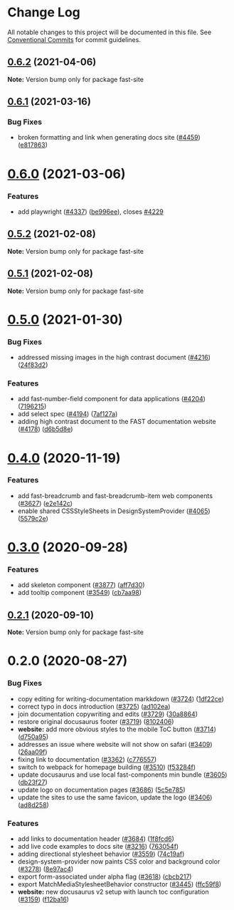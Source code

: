 # Change Log

All notable changes to this project will be documented in this file.
See [Conventional Commits](https://conventionalcommits.org) for commit guidelines.

## [0.6.2](https://github.com/microsoft/fast-dna/compare/fast-site@0.6.1...fast-site@0.6.2) (2021-04-06)

**Note:** Version bump only for package fast-site





## [0.6.1](https://github.com/microsoft/fast-dna/compare/fast-site@0.6.0...fast-site@0.6.1) (2021-03-16)


### Bug Fixes

* broken formatting and link when generating docs site ([#4459](https://github.com/microsoft/fast-dna/issues/4459)) ([e817863](https://github.com/microsoft/fast-dna/commit/e81786349e7c65cfb888a151f0400c736c421912))





# [0.6.0](https://github.com/microsoft/fast/compare/fast-site@0.5.2...fast-site@0.6.0) (2021-03-06)


### Features

* add playwright ([#4337](https://github.com/microsoft/fast/issues/4337)) ([be996ee](https://github.com/microsoft/fast/commit/be996eea6c2a19dbf7b1f8afac51cba22bbc8045)), closes [#4229](https://github.com/microsoft/fast/issues/4229)





## [0.5.2](https://github.com/microsoft/fast/compare/fast-site@0.5.0...fast-site@0.5.2) (2021-02-08)

**Note:** Version bump only for package fast-site





## [0.5.1](https://github.com/microsoft/fast-dna/compare/fast-site@0.5.0...fast-site@0.5.1) (2021-02-08)

**Note:** Version bump only for package fast-site





# [0.5.0](https://github.com/microsoft/fast-dna/compare/fast-site@0.4.0...fast-site@0.5.0) (2021-01-30)


### Bug Fixes

* addressed missing images in the high contrast document ([#4216](https://github.com/microsoft/fast-dna/issues/4216)) ([24f83d2](https://github.com/microsoft/fast-dna/commit/24f83d243576c484fcf5a543b2483553857539d8))


### Features

* add fast-number-field component for data applications ([#4204](https://github.com/microsoft/fast-dna/issues/4204)) ([7196215](https://github.com/microsoft/fast-dna/commit/7196215344e0f6141dbc7dff69fc4c0bde8b586a))
* add select spec ([#4194](https://github.com/microsoft/fast-dna/issues/4194)) ([7af127a](https://github.com/microsoft/fast-dna/commit/7af127aa1e41d4a379cc8b5ce15798d9423b3726))
* adding high contrast document to the FAST documentation website ([#4178](https://github.com/microsoft/fast-dna/issues/4178)) ([d6b5d8e](https://github.com/microsoft/fast-dna/commit/d6b5d8e062478bd5910e9f8afa232c89b1c5a722))





# [0.4.0](https://github.com/microsoft/fast-dna/compare/fast-site@0.3.0...fast-site@0.4.0) (2020-11-19)


### Features

* add fast-breadcrumb and fast-breadcrumb-item web components ([#3627](https://github.com/microsoft/fast-dna/issues/3627)) ([e2e142c](https://github.com/microsoft/fast-dna/commit/e2e142c8ab91eb10906e74853f34afd5081ca12b))
* enable shared CSSStyleSheets in DesignSystemProvider ([#4065](https://github.com/microsoft/fast-dna/issues/4065)) ([5579c2e](https://github.com/microsoft/fast-dna/commit/5579c2ef424f8f63e00c8e29b5c4d43acb32c6db))





# [0.3.0](https://github.com/microsoft/fast/compare/fast-site@0.2.1...fast-site@0.3.0) (2020-09-28)


### Features

* add skeleton component ([#3877](https://github.com/microsoft/fast/issues/3877)) ([aff7d30](https://github.com/microsoft/fast/commit/aff7d3010574183744cf7105ae51a275c2c70a12))
* add tooltip component ([#3549](https://github.com/microsoft/fast/issues/3549)) ([cb7aa98](https://github.com/microsoft/fast/commit/cb7aa98ccaaad00e9e86b4575ef011986c054d08))





## [0.2.1](https://github.com/microsoft/fast/compare/fast-site@0.2.0...fast-site@0.2.1) (2020-09-10)

**Note:** Version bump only for package fast-site





# 0.2.0 (2020-08-27)


### Bug Fixes

* copy editing for writing-documentation markkdown ([#3724](https://github.com/microsoft/fast/issues/3724)) ([1df22ce](https://github.com/microsoft/fast/commit/1df22cea8a2112dd37aac4680ab05f1fbee125f4))
* correct typo in docs introduction ([#3725](https://github.com/microsoft/fast/issues/3725)) ([ad102ea](https://github.com/microsoft/fast/commit/ad102ea7e6d7eb6e17d64c64597feff750df3ac2))
* join documentation copywriting and edits ([#3729](https://github.com/microsoft/fast/issues/3729)) ([30a8864](https://github.com/microsoft/fast/commit/30a8864b70c5ecfae41a6098cd74ec2616f49eb6))
* restore original docusaurus footer ([#3719](https://github.com/microsoft/fast/issues/3719)) ([8102406](https://github.com/microsoft/fast/commit/81024067cc317c2c6cc2d753f9cd56ef2623c72b))
* **website:** add more obvious styles to the mobile ToC button ([#3714](https://github.com/microsoft/fast/issues/3714)) ([d750a95](https://github.com/microsoft/fast/commit/d750a954a7b6a0d33f9707d128ffc5b7e5d2320f))
* addresses an issue where website will not show on safari ([#3409](https://github.com/microsoft/fast/issues/3409)) ([26aa09f](https://github.com/microsoft/fast/commit/26aa09f7d3ca54317d34ab39d0fefd3207d3f9e4))
* fixing link to documentation ([#3362](https://github.com/microsoft/fast/issues/3362)) ([c776557](https://github.com/microsoft/fast/commit/c776557af04b4ee5aabeba617807d9caedc3ad4d))
* switch to webpack for homepage building ([#3510](https://github.com/microsoft/fast/issues/3510)) ([f53284f](https://github.com/microsoft/fast/commit/f53284fa8f7d689d8dacd3b36540c97e61410de7))
* update docusaurus and use local fast-components min bundle ([#3605](https://github.com/microsoft/fast/issues/3605)) ([db23f27](https://github.com/microsoft/fast/commit/db23f279dc646eeb043327f2cce7a96f9b89a0c4))
* update logo on documentation pages ([#3686](https://github.com/microsoft/fast/issues/3686)) ([5c5e785](https://github.com/microsoft/fast/commit/5c5e7851c4c4b7713552a03f20a5b2bbdbe5f840))
* update the sites to use the same favicon, update the logo ([#3406](https://github.com/microsoft/fast/issues/3406)) ([ad8d258](https://github.com/microsoft/fast/commit/ad8d25899f075d137eb23e77f046016b512f0893))


### Features

* add links to documentation header ([#3684](https://github.com/microsoft/fast/issues/3684)) ([1f8fcd6](https://github.com/microsoft/fast/commit/1f8fcd605ea3df80501c2d23ef65d112c815a6bb))
* add live code examples to docs site ([#3216](https://github.com/microsoft/fast/issues/3216)) ([763054f](https://github.com/microsoft/fast/commit/763054f36433f9b87e620c0c8d03c229dcd8560f))
* adding directional stylesheet behavior ([#3559](https://github.com/microsoft/fast/issues/3559)) ([74c19af](https://github.com/microsoft/fast/commit/74c19af79cb6b9c015ab3a454a3e69d453f1a217))
* design-system-provider now paints CSS color and background color ([#3278](https://github.com/microsoft/fast/issues/3278)) ([8e97ac4](https://github.com/microsoft/fast/commit/8e97ac4aae18c8b17b90e61e139ad3fb0b7f7c3d))
* export form-associated under alpha flag ([#3618](https://github.com/microsoft/fast/issues/3618)) ([cbcb217](https://github.com/microsoft/fast/commit/cbcb2177c81740f6d6fc0be98973217dbb001e00))
* export MatchMediaStylesheetBehavior constructor ([#3445](https://github.com/microsoft/fast/issues/3445)) ([ffc59f8](https://github.com/microsoft/fast/commit/ffc59f80166768550bf2488cd8b66e2d6b55b503))
* **website:**  new docusaurus v2 setup with launch toc configuration ([#3159](https://github.com/microsoft/fast/issues/3159)) ([f12ba16](https://github.com/microsoft/fast/commit/f12ba1687bb46fd3f6717790b1687b441363671e))
